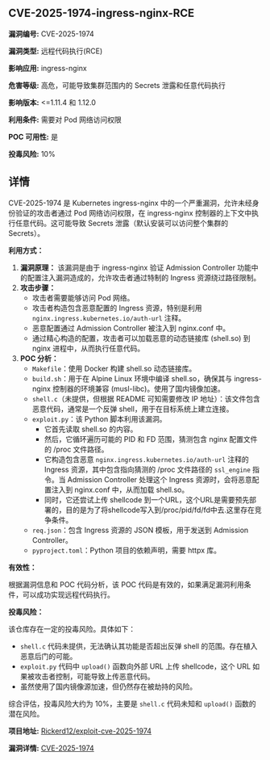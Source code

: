 ## CVE-2025-1974-ingress-nginx-RCE

**漏洞编号:** CVE-2025-1974

**漏洞类型:** 远程代码执行(RCE)

**影响应用:** ingress-nginx

**危害等级:** 高危，可能导致集群范围内的 Secrets 泄露和任意代码执行

**影响版本:** <=1.11.4 和 1.12.0

**利用条件:** 需要对 Pod 网络访问权限

**POC 可用性:** 是

**投毒风险:** 10%

## 详情

CVE-2025-1974 是 Kubernetes ingress-nginx 中的一个严重漏洞，允许未经身份验证的攻击者通过 Pod 网络访问权限，在 ingress-nginx 控制器的上下文中执行任意代码。这可能导致 Secrets 泄露（默认安装可以访问整个集群的 Secrets）。

**利用方式：**

1.  **漏洞原理：** 该漏洞是由于 ingress-nginx 验证 Admission Controller 功能中的配置注入漏洞造成的，允许攻击者通过特制的 Ingress 资源绕过路径限制。
2.  **攻击步骤：**
    *   攻击者需要能够访问 Pod 网络。
    *   攻击者构造包含恶意配置的 Ingress 资源，特别是利用 `nginx.ingress.kubernetes.io/auth-url` 注释。
    *   恶意配置通过 Admission Controller 被注入到 nginx.conf 中。
    *   通过精心构造的配置，攻击者可以加载恶意的动态链接库 (shell.so) 到 nginx 进程中，从而执行任意代码。
3.  **POC 分析：**
    *   `Makefile`：使用 Docker 构建 shell.so 动态链接库。
    *   `build.sh`：用于在 Alpine Linux 环境中编译 shell.so，确保其与 ingress-nginx 控制器的环境兼容 (musl-libc)。使用了国内镜像加速。
    *   `shell.c`（未提供，但根据 README 可知需要修改 IP 地址）：该文件包含恶意代码，通常是一个反弹 shell，用于在目标系统上建立连接。
    *   `exploit.py`：该 Python 脚本利用该漏洞。
        *   它首先读取 shell.so 的内容。
        *   然后，它循环遍历可能的 PID 和 FD 范围，猜测包含 nginx 配置文件的 /proc 文件路径。
        *   它构造包含恶意 `nginx.ingress.kubernetes.io/auth-url` 注释的 Ingress 资源，其中包含指向猜测的 /proc 文件路径的 `ssl_engine` 指令。当 Admission Controller 处理这个 Ingress 资源时，会将恶意配置注入到 nginx.conf 中，从而加载 shell.so。
        *   同时，它还尝试上传 shellcode 到一个URL，这个URL是需要预先部署的，目的是为了将shellcode写入到/proc/pid/fd/fd中去.这里存在竞争条件。
    *   `req.json`：包含 Ingress 资源的 JSON 模板，用于发送到 Admission Controller。
    *   `pyproject.toml`：Python 项目的依赖声明，需要 httpx 库。

**有效性：**

根据漏洞信息和 POC 代码分析，该 POC 代码是有效的，如果满足漏洞利用条件，可以成功实现远程代码执行。

**投毒风险：**

该仓库存在一定的投毒风险。具体如下：

*   `shell.c` 代码未提供，无法确认其功能是否超出反弹 shell 的范围。存在植入恶意后门的可能。
*   `exploit.py` 代码中 `upload()` 函数向外部 URL 上传 shellcode，这个 URL 如果被攻击者控制，可能导致上传恶意代码。
*   虽然使用了国内镜像源加速，但仍然存在被劫持的风险。

综合评估，投毒风险大约为 10%，主要是 `shell.c` 代码未知和 `upload()` 函数的潜在风险。

**项目地址:** [Rickerd12/exploit-cve-2025-1974](https://github.com/Rickerd12/exploit-cve-2025-1974)

**漏洞详情:** [CVE-2025-1974](https://nvd.nist.gov/vuln/detail/CVE-2025-1974)